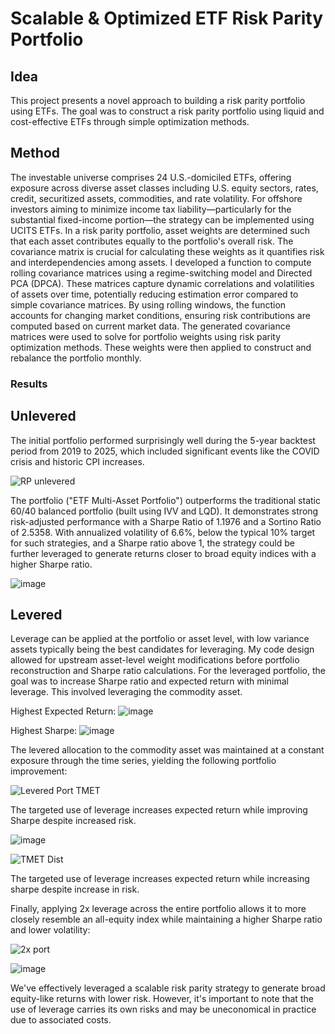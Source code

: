 # Scalable & Optimized ETF Risk Parity Portfolio

## Idea

This project presents a novel approach to building a risk parity portfolio using ETFs. The goal was to construct a risk parity portfolio using liquid and cost-effective ETFs through simple optimization methods.

## Method

The investable universe comprises 24 U.S.-domiciled ETFs, offering exposure across diverse asset classes including U.S. equity sectors, rates, credit, securitized assets, commodities, and rate volatility. For offshore investors aiming to minimize income tax liability—particularly for the substantial fixed-income portion—the strategy can be implemented using UCITS ETFs.
In a risk parity portfolio, asset weights are determined such that each asset contributes equally to the portfolio's overall risk. The covariance matrix is crucial for calculating these weights as it quantifies risk and interdependencies among assets. I developed a function to compute rolling covariance matrices using a regime-switching model and Directed PCA (DPCA). These matrices capture dynamic correlations and volatilities of assets over time, potentially reducing estimation error compared to simple covariance matrices. By using rolling windows, the function accounts for changing market conditions, ensuring risk contributions are computed based on current market data.
The generated covariance matrices were used to solve for portfolio weights using risk parity optimization methods. These weights were then applied to construct and rebalance the portfolio monthly.

### Results

## Unlevered
The initial portfolio performed surprisingly well during the 5-year backtest period from 2019 to 2025, which included significant events like the COVID crisis and historic CPI increases.

![RP unlevered](https://github.com/user-attachments/assets/b400e969-d68b-4618-9f10-363e41e87b02)

The portfolio ("ETF Multi-Asset Portfolio") outperforms the traditional static 60/40 balanced portfolio (built using IVV and LQD). It demonstrates strong risk-adjusted performance with a Sharpe Ratio of 1.1976 and a Sortino Ratio of 2.5358. With annualized volatility of 6.6%, below the typical 10% target for such strategies, and a Sharpe ratio above 1, the strategy could be further leveraged to generate returns closer to broad equity indices with a higher Sharpe ratio.

![image](https://github.com/user-attachments/assets/7f05eb01-a580-417a-a984-3e8505480ce1)

## Levered
Leverage can be applied at the portfolio or asset level, with low variance assets typically being the best candidates for leveraging. My code design allowed for upstream asset-level weight modifications before portfolio reconstruction and Sharpe ratio calculations. For the leveraged portfolio, the goal was to increase Sharpe ratio and expected return with minimal leverage. This involved leveraging the commodity asset.

Highest Expected Return:
![image](https://github.com/user-attachments/assets/8d163247-e6e1-493b-81ab-4b11c3fb91a4)

Highest Sharpe:
![image](https://github.com/user-attachments/assets/d42668f7-d289-45fa-b8f0-8351a83b8983)

The levered allocation to the commodity asset was maintained at a constant exposure through the time series, yielding the following portfolio improvement:

![Levered Port TMET](https://github.com/user-attachments/assets/ff16e904-5ab0-4854-82be-8b956d927ac2)

The targeted use of leverage increases expected return while improving Sharpe despite increased risk.

![image](https://github.com/user-attachments/assets/553c7b03-68c3-4f69-a765-a8337507a779)

![TMET Dist](https://github.com/user-attachments/assets/2c0ea60b-82ad-4217-8b25-65bf8dc84279)

The targeted use of leverage increases expected return while increasing sharpe despite increase in risk. 

Finally, applying 2x leverage across the entire portfolio allows it to more closely resemble an all-equity index while maintaining a higher Sharpe ratio and lower volatility:

![2x port](https://github.com/user-attachments/assets/34b10c9d-d2ed-48ed-82c6-41a9e106bf19)

![image](https://github.com/user-attachments/assets/faf1f463-9d28-4950-8d22-86623fca0ffc)

We've effectively leveraged a scalable risk parity strategy to generate broad equity-like returns with lower risk. However, it's important to note that the use of leverage carries its own risks and may be uneconomical in practice due to associated costs.
